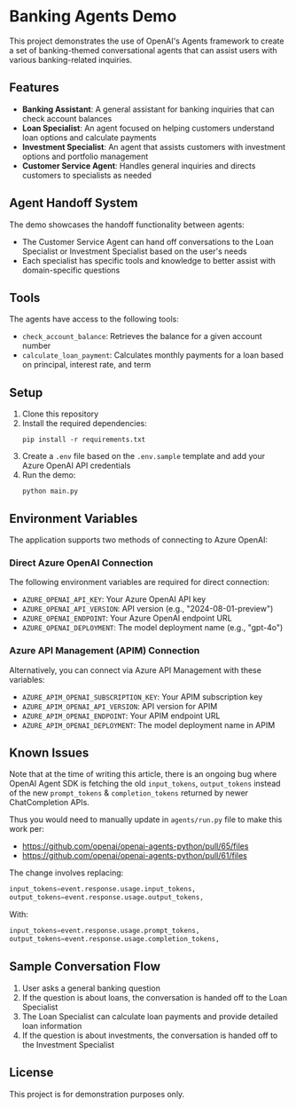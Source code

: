 # Banking Agents Demo

This project demonstrates the use of OpenAI's Agents framework to create a set of banking-themed conversational agents that can assist users with various banking-related inquiries.

## Features

- **Banking Assistant**: A general assistant for banking inquiries that can check account balances
- **Loan Specialist**: An agent focused on helping customers understand loan options and calculate payments
- **Investment Specialist**: An agent that assists customers with investment options and portfolio management
- **Customer Service Agent**: Handles general inquiries and directs customers to specialists as needed

## Agent Handoff System

The demo showcases the handoff functionality between agents:
- The Customer Service Agent can hand off conversations to the Loan Specialist or Investment Specialist based on the user's needs
- Each specialist has specific tools and knowledge to better assist with domain-specific questions

## Tools

The agents have access to the following tools:
- `check_account_balance`: Retrieves the balance for a given account number
- `calculate_loan_payment`: Calculates monthly payments for a loan based on principal, interest rate, and term

## Setup

1. Clone this repository
2. Install the required dependencies:
   ```
   pip install -r requirements.txt
   ```
3. Create a `.env` file based on the `.env.sample` template and add your Azure OpenAI API credentials
4. Run the demo:
   ```
   python main.py
   ```

## Environment Variables

The application supports two methods of connecting to Azure OpenAI:

### Direct Azure OpenAI Connection
The following environment variables are required for direct connection:
- `AZURE_OPENAI_API_KEY`: Your Azure OpenAI API key
- `AZURE_OPENAI_API_VERSION`: API version (e.g., "2024-08-01-preview")
- `AZURE_OPENAI_ENDPOINT`: Your Azure OpenAI endpoint URL
- `AZURE_OPENAI_DEPLOYMENT`: The model deployment name (e.g., "gpt-4o")

### Azure API Management (APIM) Connection
Alternatively, you can connect via Azure API Management with these variables:
- `AZURE_APIM_OPENAI_SUBSCRIPTION_KEY`: Your APIM subscription key
- `AZURE_APIM_OPENAI_API_VERSION`: API version for APIM
- `AZURE_APIM_OPENAI_ENDPOINT`: Your APIM endpoint URL
- `AZURE_APIM_OPENAI_DEPLOYMENT`: The model deployment name in APIM

## Known Issues

Note that at the time of writing this article, there is an ongoing bug where OpenAI Agent SDK is fetching the old `input_tokens`, `output_tokens` instead of the new `prompt_tokens` & `completion_tokens` returned by newer ChatCompletion APIs. 

Thus you would need to manually update in `agents/run.py` file to make this work per:
- https://github.com/openai/openai-agents-python/pull/65/files
- https://github.com/openai/openai-agents-python/pull/61/files

The change involves replacing:
```python
input_tokens=event.response.usage.input_tokens,
output_tokens=event.response.usage.output_tokens,
```

With:
```python
input_tokens=event.response.usage.prompt_tokens,
output_tokens=event.response.usage.completion_tokens,
```

## Sample Conversation Flow

1. User asks a general banking question
2. If the question is about loans, the conversation is handed off to the Loan Specialist
3. The Loan Specialist can calculate loan payments and provide detailed loan information
4. If the question is about investments, the conversation is handed off to the Investment Specialist

## License

This project is for demonstration purposes only.
